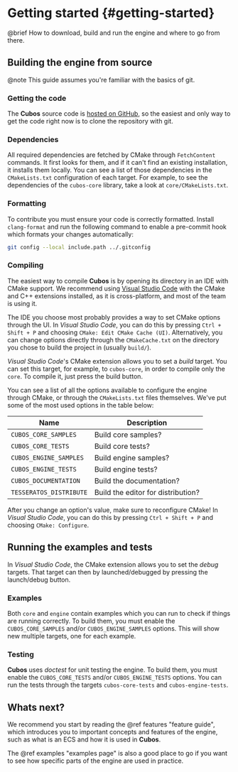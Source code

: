 # Getting started {#getting-started}

@brief How to download, build and run the engine and where to go from there.

## Building the engine from source

@note This guide assumes you're familiar with the basics of git.

### Getting the code

The **Cubos** source code is [hosted on GitHub](https://github.com/GameDevTecnico/cubos),
so the easiest and only way to get the code right now is to clone the
repository with git.

### Dependencies

All required dependencies are fetched by CMake through `FetchContent` commands.
It first looks for them, and if it can't find an existing installation, it installs them locally.
You can see a list of those dependencies in the `CMakeLists.txt` configuration of each target.
For example, to see the dependencies of the `cubos-core` library, take a look at `core/CMakeLists.txt`.

### Formatting

To contribute you must ensure your code is correctly formatted. Install
`clang-format` and run the following command to enable a pre-commit hook
which formats your changes automatically:

```bash
git config --local include.path ../.gitconfig
```

### Compiling

The easiest way to compile **Cubos** is by opening its directory in an IDE with CMake support. We recommend using [Visual Studio Code](https://code.visualstudio.com/) with the CMake and C++ extensions installed, as it is cross-platform, and most of the team is using it.

The IDE you choose most probably provides a way to set CMake options through the UI.
In *Visual Studio Code*, you can do this by pressing `Ctrl + Shift + P` and choosing `CMake: Edit CMake Cache (UI)`.
Alternatively, you can change options directly through the `CMakeCache.txt` on the directory you chose to build the project in (usually `build/`).

*Visual Studio Code*'s CMake extension allows you to set a *build* target. You can set this target, for example, to `cubos-core`, in order to compile only the `core`. To compile it, just press the build button.

You can see a list of all the options available to configure the engine through CMake, or through the `CMakeLists.txt` files themselves.
We've put some of the most used options in the table below:

| Name                    | Description                          |
| ----------------------- | ------------------------------------ |
| `CUBOS_CORE_SAMPLES`    | Build core samples?                  |
| `CUBOS_CORE_TESTS`      | Build core tests?                    |
| `CUBOS_ENGINE_SAMPLES`  | Build engine samples?                |
| `CUBOS_ENGINE_TESTS`    | Build engine tests?                  |
| `CUBOS_DOCUMENTATION`   | Build the documentation?             |
| `TESSERATOS_DISTRIBUTE` | Build the editor for distribution?   |

After you change an option's value, make sure to reconfigure CMake! In *Visual Studio Code*, you can do this by pressing `Ctrl + Shift + P` and choosing `CMake: Configure`.

## Running the examples and tests

In *Visual Studio Code*, the CMake extension allows you to set the *debug* targets. That target can then by launched/debugged by pressing the launch/debug button.

### Examples

Both `core` and `engine` contain examples which you can run to check if
things are running correctly. To build them, you must enable the
`CUBOS_CORE_SAMPLES` and/or `CUBOS_ENGINE_SAMPLES` options.
This will show new multiple targets, one for each example.

### Testing

**Cubos** uses *doctest* for unit testing the engine. To build them, you must
enable the `CUBOS_CORE_TESTS` and/or `CUBOS_ENGINE_TESTS` options. You can run the tests through the targets `cubos-core-tests` and `cubos-engine-tests`.

## Whats next?

We recommend you start by reading the @ref features "feature guide", which
introduces you to important concepts and features of the engine, such as what
is an ECS and how it is used in **Cubos**.

The @ref examples "examples page" is also a good place to go if you want to
see how specific parts of the engine are used in practice.
